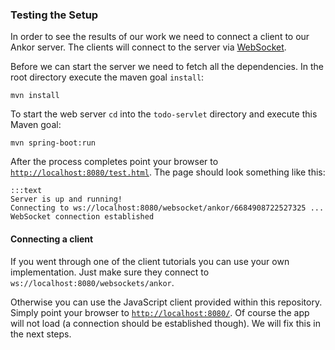 ### Testing the Setup

In order to see the results of our work we need to connect a client to our Ankor server.
The clients will connect to the server via [WebSocket][2]. 

Before we can start the server we need to fetch all the dependencies. 
In the root directory execute the maven goal `install`:

    mvn install

To start the web server `cd` into the `todo-servlet` directory and execute this Maven goal:

    mvn spring-boot:run
    
After the process completes point your browser to [`http://localhost:8080/test.html`](http://localhost:8080/test.html).
The page should look something like this:

    :::text
    Server is up and running!
    Connecting to ws://localhost:8080/websocket/ankor/6684908722527325 ...
    WebSocket connection established

#### Connecting a client

If you went through one of the client tutorials you can use your own implementation.
Just make sure they connect to `ws://localhost:8080/websockets/ankor`.

Otherwise you can use the JavaScript client provided within this repository.
Simply point your browser to [`http://localhost:8080/`](http://localhost:8080/).
Of course the app will not load (a connection should be established though).
We will fix this in the next steps.

[1]: https://glassfish.java.net/
[2]: http://www.websocket.org/
